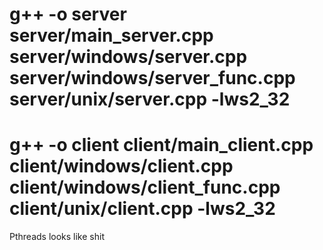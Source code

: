 # g++ -o server server/main_server.cpp server/windows/server.cpp server/windows/server_func.cpp server/unix/server.cpp -lws2_32
# g++ -o client client/main_client.cpp client/windows/client.cpp client/windows/client_func.cpp client/unix/client.cpp -lws2_32




















Pthreads looks like shit
